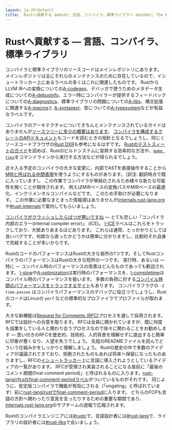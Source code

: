 ```yaml
---
layout: ja-JP/default
title:  Rustへ貢献する &mdash; 言語、コンパイラ、標準ライブラリ &middot; The Rust Programming Language
---
```


# Rustへ貢献する &mdash; 言語、コンパイラ、標準ライブラリ


コンパイラと標準ライブラリのソースコードはメインレポジトリにあります。
メインレポジトリは主にそれらのメンテナンスのために存在しているので、イシュートラッカー上にあるラベルの多くはこれに関連したものです。
RustからLLVM IRへの変換についての[A-codegen]、デバッガで使うためのメタデータ生成についての[A-debuginfo]、エラー時にコンパイラーが提供するフィードバックについての[A-diagnostics]、標準ライブラリの問題についての[A-libs]、構文拡張に関連する[A-macros]と [A-syntaxext]、型についての[A-typesystem]などが有益なラベルです。

コンパイラのアーキテクチャについてきちんとメンテナンスされているガイドはありませんが[ソースツリーに多少の概要はあります][rustc-guide]。
[コンパイラを構成するクレートのAPIドキュメント][internals-docs]もコードを読むときの指針となるでしょうし、同じくソースコードブラウザの[Rust DXR]も参考になるはずです。
[Rustのテストスィートのガイド][testsuite]を読めば、Rustのビルドシステムに習熟する効率的な方法や、[`make tips`][tips]をコマンドラインから実行する方法などが得られるでしょう。


近々入る予定のコンパイラの大きな変更に、内部でASTを直接操作することから[MIRと呼ばれる中間表現][mir]を使うようにするものがあります。（訳注: 翻訳時点で既に入っています）。
この作業でコンパイラが単純化されるため様々な新たな可能性を開くことが期待されます。
例えばMIRベースの変換パスやMIRベースの最適化、インクリメンタルコンパイルなどです。
このため手助けが必要になります。
この作業に必要なまとまった情報源はありませんが[internals.rust-lang.org]や[#rust-internals]で案内してもらいましょう。

[コンパイラがクラッシュしたらばつが悪いですね][ice] &mdash; とても恐しい「コンパイラ内部のエラー(internal compiler error)」 (ICE)。
[I-ICE]ラベルはこれらをトラックしており、大抵ありあまるほどあります。
これらは通常、とっかかりとしては良いバグです、何故なら直ったかどうかは簡単に分かりますし、比較的それ自身で完結することが多いからです。

RustのコードのパフォーマンスはRustの大きな長所の1つです。そしてRustコンパイラのパフォーマンスはRustの大きな短所の一つです。
実行時、あるいは &mdash; 特に &mdash; コンパイル時のパフォーマンスの改善はどんなものであっても歓迎されます。
[I-slow]や[A-optimization]は実行時のパフォーマンスを、[I-compiletime]はコンパイル時のパフォーマンスを扱います。
多数の負荷に対する[コンパイル時間のパフォーマンスをトラックするサイト][rustc-perf]もあります。
コンパイラフラグの `-Z time-passes` はコンパイラパフォーマンスのデバッグに役立つでしょうし、RustのコードはLinuxの `perf` などの標準的なプロファイラでプロファイルが取れます。

大きな新機能は[Request for Comments (RFC)][rfc]プロセスを通して採用されます。RFCでは設計への合意を取ります。
RFCは全員に開かれていますが、既に何度も協業をしている人と関わり合うプロセスなので徐々に関わることをお勧めします &mdash; 思い付きのRFCを歴史的、技術的、人的背景を理解せずに提出すると簡単に印象が悪くなり、人望を失うでしょう。
先程のREADMEファイルを読んでどういう仕組みかをしっかりと理解しましょう。
Rustの歴史の中で多数のアイディアが議論されてきており、拒絶されたものもあれば将来へ保留になったものありますし、RFCの[イシュートラッカー][rfc-issues]上に言語に導入されようとしているアイディアの一覧があります。
RFCが受理され実装されることになる直前に「最後のコメント期間(final comment period)」と呼ばれるものに入ります。[rust-lang/rfcsのfinal-comment-periodラベル][rfc-fcp]がついているものがそれです。
同じように、安定版コンパイラで機能が有効にされる（「ungating」と呼ばれています）前に[rust-lang/rustでfinal-comment-period][issue-fcp]に入ります。
どちらのFCPも言語の方針へ関わったり意見を言ったりするための重要な期間であり、[internals.rust-lang.org]のサブチームの週報で広報されます。

Rustのコンパイラエンジニアには[#rustc]で、言語設計者には[#rust-lang]で、ライブラリの設計者には[#rust-libs]で会いましょう。

<!--
TODO: guide to compile-time benchmarking
TODO: using the triage bot?
TODO: some of this RFC description could probably go in the RFC readme
-->


[#rust-internals]: https://client00.chat.mibbit.com/?server=irc.mozilla.org&channel=%23rust-internals
[#rust-lang]: https://client00.chat.mibbit.com/?server=irc.mozilla.org&channel=%23rust-lang
[#rust-libs]: https://client00.chat.mibbit.com/?server=irc.mozilla.org&channel=%23rust-libs
[#rustc]: https://client00.chat.mibbit.com/?server=irc.mozilla.org&channel=%23rustc
[A-codegen]: https://github.com/rust-lang/rust/issues?q=is%3Aopen+is%3Aissue+label%3AA-codegen
[A-debuginfo]: https://github.com/rust-lang/rust/issues?q=is%3Aopen+is%3Aissue+label%3AA-debuginfo
[A-diagnostics]: https://github.com/rust-lang/rust/issues?q=is%3Aopen+is%3Aissue+label%3AA-diagnostics
[A-libs]: https://github.com/rust-lang/rust/issues?q=is%3Aopen+is%3Aissue+label%3AA-libs
[A-macros]: https://github.com/rust-lang/rust/issues?q=is%3Aopen+is%3Aissue+label%3AA-macros
[A-optimization]: https://github.com/rust-lang/rust/issues?q=is%3Aopen+is%3Aissue+label%3AA-optimization
[A-syntaxext]: https://github.com/rust-lang/rust/issues?q=is%3Aopen+is%3Aissue+label%3AA-syntaxext
[A-typesystem]: https://github.com/rust-lang/rust/issues?q=is%3Aopen+is%3Aissue+label%3AA-typesystem
[I-ICE]: https://github.com/rust-lang/rust/labels/I-ICE
[I-compiletime]: https://github.com/rust-lang/rust/issues?q=is%3Aopen+is%3Aissue+label%3AI-compiletime
[I-slow]: https://github.com/rust-lang/rust/issues?q=is%3Aopen+is%3Aissue+label%3AI-slow
[Rust DXR]: https://dxr.mozilla.org/rust/source/src
[ice]: https://users.rust-lang.org/t/glacier-a-big-ol-pile-of-ice/3380
[internals-docs]: https://manishearth.github.io/rust-internals-docs
[internals.rust-lang.org]: https://internals.rust-lang.org/
[issue-fcp]: https://github.com/rust-lang/rust/issues?q=is%3Aopen+is%3Aissue+label%3AB-unstable+label%3Afinal-comment-period
[mir]: https://github.com/rust-lang/rust/issues/27840
[rfc-fcp]: https://github.com/rust-lang/rfcs/pulls?q=is%3Aopen+is%3Apr+label%3Afinal-comment-period
[rfc-issues]: https://github.com/rust-lang/rfcs/issues
[rfc]: https://github.com/rust-lang/rfcs#table-of-contents
[rustc-guide]: https://github.com/rust-lang/rust/blob/master/src/librustc/README.md
[rustc-perf]: http://ncameron.org/perf-rustc/
[testsuite]: https://github.com/rust-lang/rust-wiki-backup/blob/master/Note-testsuite.md
[tips]: https://github.com/rust-lang/rust/blob/3d1f3c9d389d46607ae28c51cc94c1f43d65f3f9/Makefile.in#L48
